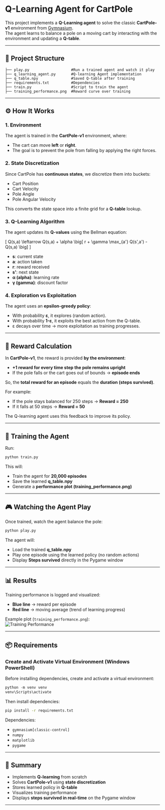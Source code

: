 # Q-Learning Agent for CartPole

This project implements a **Q-Learning agent** to solve the classic **CartPole-v1** environment from [Gymnasium](https://gymnasium.farama.org/).  
The agent learns to balance a pole on a moving cart by interacting with the environment and updating a **Q-table**.

---

## 📂 Project Structure

```
├── play.py                   #Run a trained agent and watch it play
├── q_learning_agent.py       #Q-learning Agent implementation
├── q_table.npy               #Saved Q-table after training
├── requirements.txt          #Dependencies
├── train.py                  #Script to train the agent
├── training_performance.png  #Reward curve over training
```

---

## ⚙️ How It Works

### 1. Environment
The agent is trained in the **CartPole-v1** environment, where:
- The cart can move **left** or **right**.
- The goal is to prevent the pole from falling by applying the right forces.

### 2. State Discretization
Since CartPole has **continuous states**, we discretize them into buckets:
- Cart Position
- Cart Velocity
- Pole Angle
- Pole Angular Velocity  

This converts the state space into a finite grid for a **Q-table** lookup.

### 3. Q-Learning Algorithm
The agent updates its **Q-values** using the Bellman equation:

\[
Q(s,a) \leftarrow Q(s,a) + \alpha \big[ r + \gamma \max_{a'} Q(s',a') - Q(s,a) \big]
\]

- **s**: current state  
- **a**: action taken  
- **r**: reward received  
- **s'**: next state  
- **α (alpha)**: learning rate  
- **γ (gamma)**: discount factor  

### 4. Exploration vs Exploitation
The agent uses an **epsilon-greedy policy**:
- With probability **ε**, it explores (random action).  
- With probability **1-ε**, it exploits the best action from the Q-table.  
- ε decays over time → more exploitation as training progresses.

---

## 🎯 Reward Calculation

In **CartPole-v1**, the reward is provided **by the environment**:
- **+1 reward for every time step the pole remains upright**  
- If the pole falls or the cart goes out of bounds → **episode ends**

So, the **total reward for an episode** equals the **duration (steps survived)**.

For example:
- If the pole stays balanced for 250 steps → **Reward = 250**  
- If it falls at 50 steps → **Reward = 50**

The Q-learning agent uses this feedback to improve its policy.

---

## 🚀 Training the Agent

Run:
```bash
python train.py
```

This will:
- Train the agent for **20,000 episodes**
- Save the learned **q_table.npy**
- Generate a **performance plot (training_performance.png)**

---

## 🎮 Watching the Agent Play

Once trained, watch the agent balance the pole:
```bash
python play.py
```

The agent will:
- Load the trained **q_table.npy**
- Play one episode using the learned policy (no random actions)
- Display **Steps survived** directly in the Pygame window

---

## 📊 Results

Training performance is logged and visualized:  
- **Blue line** → reward per episode  
- **Red line** → moving average (trend of learning progress)  

Example plot (`training_performance.png`):  
![Training Performance](training_performance.png)

---

## 📦 Requirements


### Create and Activate Virtual Environment (Windows PowerShell)

Before installing dependencies, create and activate a virtual environment:

```powershell
python -m venv venv
venv\Scripts\activate
```

Then install dependencies:

```bash
pip install -r requirements.txt
```

Dependencies:
- `gymnasium[classic-control]`
- `numpy`
- `matplotlib`
- `pygame`

---

## 📝 Summary

- Implements **Q-learning** from scratch  
- Solves **CartPole-v1** using **state discretization**  
- Stores learned policy in **Q-table**  
- Visualizes training performance  
- Displays **steps survived in real-time** on the Pygame window  

---

